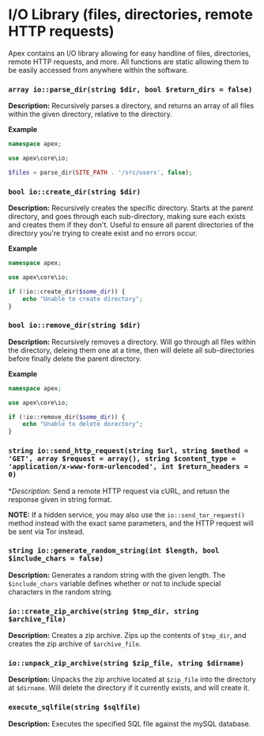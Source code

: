 
# I/O Library (files, directories, remote HTTP requests)

Apex contains an I/O library allowing for easy handline of files, directories, remote HTTP requests, and more.  All functions 
are static allowing them to be easily accessed from anywhere within the software.


### `array io::parse_dir(string $dir, bool $return_dirs = false)`

**Description:** Recursively parses a directory, and returns an array of all files within the given directory, relative to the directory.

**Example**

~~~php
namespace apex;

use apex\core\io;

$files = parse_dir(SITE_PATH . '/src/users', false);
~~~


### `bool io::create_dir(string $dir)`

**Description:** Recursively creates the specific directory.  Starts at the parent directory, and goes through each sub-directory, making sure each exists and creates them if they don't.  Useful to ensure all parent directories of the directory you're trying to create exist and no errors occur.

**Example**

~~~php
namespace apex;

use apex\core\io;

if (!io::create_dir($some_dir)) { 
    echo "Unable to create directory";
}
~~~


### `bool io::remove_dir(string $dir)`

**Description:** Recursively removes a directory.  Will go through all files within the directory, deleing them one at a time, then will delete all sub-directories before finally delete the parent directory.

**Example**
~~~php
namespace apex;

use apex\core\io;

if (!io::remove_dir($some_dir)) { 
    echo "Unable to delete dorectory";
}
~~~


### `string io::send_http_request(string $url, string $method = 'GET', array $request = array(), string $content_type = 'application/x-www-form-urlencoded', int $return_headers = 0)`

**Description:* Send a remote HTTP request via cURL, and retusn the response given in string format.

**NOTE:** If a hidden service, you may also use the `io::send_tor_request()` method instead with the exact same parameters, and the HTTP request will be sent via Tor instead.



### `string io::generate_random_string(int $length, bool $include_chars = false)`

**Description:** Generates a random string with the given length.  The `$include_chars` variable defines whether or not to include special characters in the random string.


### `io::create_zip_archive(string $tmp_dir, string $archive_file)`

**Description:** Creates a zip archive.  Zips up the contents of `$tmp_dir`, and creates the zip archive of `$archive_file`.


### `io::unpack_zip_archive(string $zip_file, string $dirname)`

**Description:** Unpacks the zip archive located at `$zip_file` into the directory at `$dirname`.  Will delete the directory if it currently exists, and will create it.


### `execute_sqlfile(string $sqlfile)`

**Description:** Executes the specified SQL file against the mySQL database.

